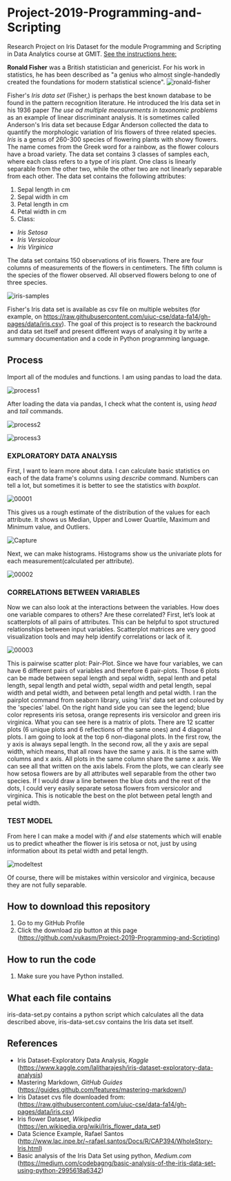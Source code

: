 # Project-2019-Programming-and-Scripting
Research Project on Iris Dataset for the module Programming and Scripting in Data Analytics course at GMIT. [See the instructions here:](https://github.com/ianmcloughlin/project-pands/blob/master/project.pdf)

**Ronald Fisher** was a British statistician and genericist. For his work in statistics, he has been described as "a genius who almost single-handedly created the foundations for modern statistical science".
![ronald-fisher](https://user-images.githubusercontent.com/47272839/55897456-7239a000-5bb8-11e9-94cf-8b5092f764c6.jpg)

Fisher's *Iris data set* (Fisher,) is perhaps the best known database to be found in the pattern recognition literature. He introduced the Iris data set in his 1936 paper *The use od multiple measurements in taxonomic problems* as an example of linear discriminant analysis. It is sometimes called Anderson's Iris data set because Edgar Anderson collected the data to quantify the morphologic variation of Iris flowers of three related species. *Iris* is a genus of 260-300 species of flowering plants with showy flowers. The name comes from the Greek word for a rainbow, as the flower colours have a broad variety. 
The data set contains 3 classes of samples each, where each class refers to a type of iris plant. One class is linearly separable from the other two, while the other two are not linearly separable from each other.
The data set contains the following attributes:
1.	Sepal length in cm
2.	Sepal width in cm
3.	Petal length in cm
4.	Petal width in cm
5.	Class:
-	*Iris Setosa*
-	*Iris Versicolour*
-	*Iris Virginica*

The data set contains 150 observations of iris flowers. There are four columns of measurements of the flowers in centimeters. The fifth column is the species of the flower observed. All observed flowers belong to one of three species.

![iris-samples](https://user-images.githubusercontent.com/47272839/55897540-a3b26b80-5bb8-11e9-88eb-f021b4273bd8.png)

Fisher's Iris data set is available as csv file on multiple websites (for example, on https://raw.githubusercontent.com/uiuc-cse/data-fa14/gh-pages/data/iris.csv). The goal of this project is to research the backround and data set itself and present different ways of analysing it by write a summary documentation and a code in Python programming language. 

## Process
Import all of the modules and functions. I am using pandas to load the data. 

![process1](https://user-images.githubusercontent.com/47272839/56077154-b43d2e80-5dd0-11e9-8792-6eb3cec7dc2e.JPG)

After loading the data via pandas, I check what the content is, using *head* and *tail* commands.

![process2](https://user-images.githubusercontent.com/47272839/56077161-ce770c80-5dd0-11e9-8c71-549fddcaa2d7.JPG)

![process3](https://user-images.githubusercontent.com/47272839/56077171-e0f14600-5dd0-11e9-9ae8-c897cda477fd.JPG)

### EXPLORATORY DATA ANALYSIS
First, I want to learn more about data. I can calculate basic statistics on each of the data frame's columns using *describe* command.
Numbers can tell a lot, but sometimes it is better to see the statistics with *boxplot*.

![00001](https://user-images.githubusercontent.com/47272839/56077127-5872a580-5dd0-11e9-8a73-b58766d233f8.png)

This gives us a rough estimate of the distribution of the values for each attribute. It shows us Median, Upper and Lower Quartile, Maximum and Minimum value, and Outliers.

![Capture](https://user-images.githubusercontent.com/47272839/56313957-b80fde80-614b-11e9-95c2-0f205807921c.JPG)


Next, we can make histograms. Histograms show us the univariate plots for each measurement(calculated per attribute). 

![00002](https://user-images.githubusercontent.com/47272839/56077137-7c35eb80-5dd0-11e9-8ef5-c07119008e08.png)

### CORRELATIONS BETWEEN VARIABLES
Now we can also look at the interactions between the variables. How does one variable compares to others? Are these correlated?
First, let’s look at scatterplots of all pairs of attributes. This can be helpful to spot structured relationships between input variables. Scatterplot matrices are very good visualization tools and may help identify correlations or lack of it.

![00003](https://user-images.githubusercontent.com/47272839/56077144-8e178e80-5dd0-11e9-9659-9ec2a5929df2.png)

This is pairwise scatter plot: Pair-Plot.  Since we have four variables, we can have 6 different pairs of variables and therefore 6 pair-plots. Those 6 plots can be made between sepal length and sepal width, sepal lenth and petal length, sepal length and petal width, sepal width and petal length, sepal width and petal width, and between petal length and petal width. I ran the pairplot command from seaborn library, using 'iris' data set and coloured by the 'species' label. On the right hand side you can see the legend; blue color represents iris setosa, orange represents iris versicolor and green iris virginica. What you can see here is a matrix of plots. There are 12 scatter plots (6 unique plots and 6 reflections of the same ones) and 4 diagonal plots. I am going to look at the top 6 non-diagonal plots. In the first row, the y axis is always sepal length. In the second row, all the y axis are sepal width, which means, that all rows have the same y axis. It is the same with columns and x axis. All plots in the same column share the same x axis. We can see all that written on the axis labels. From the plots, we can clearly see how setosa flowers are by all attributes well separable from the other two species. If I would draw a line between the blue dots and the rest of the dots, I could very easily separate setosa flowers from versicolor and virginica. This is noticable the best on the plot between petal length and petal width. 

### TEST MODEL
From here I can make a model with *if* and *else* statements which will enable us to predict wheather the flower is iris setosa or not, just by using information about its petal width and petal length. 

![modeltest](https://user-images.githubusercontent.com/47272839/56077260-f3b84a80-5dd1-11e9-902f-84aab5725a26.JPG)

Of course, there will be mistakes within versicolor and virginica, because they are not fully separable.

## How to download this repository
1. Go to my GitHub Profile
2. Click the download zip button at this page (https://github.com/vukasm/Project-2019-Programming-and-Scripting)

## How to run the code
1. Make sure you have Python installed.

## What each file contains
iris-data-set.py contains a python script which calculates all the data described above,
iris-data-set.csv contains the Iris data set itself.

## References
- Iris Dataset-Exploratory Data Analysis, *Kaggle* (https://www.kaggle.com/lalitharajesh/iris-dataset-exploratory-data-analysis)
- Mastering Markdown, *GitHub Guides* (https://guides.github.com/features/mastering-markdown/)
- Iris Dataset cvs file downloaded from: (https://raw.githubusercontent.com/uiuc-cse/data-fa14/gh-pages/data/iris.csv)
- Iris flower Dataset, *Wikipedia* (https://en.wikipedia.org/wiki/Iris_flower_data_set)
- Data Science Example, Rafael Santos (http://www.lac.inpe.br/~rafael.santos/Docs/R/CAP394/WholeStory-Iris.html)
- Basic analysis of the Iris Data Set using python, *Medium.com* (https://medium.com/codebagng/basic-analysis-of-the-iris-data-set-using-python-2995618a6342)

